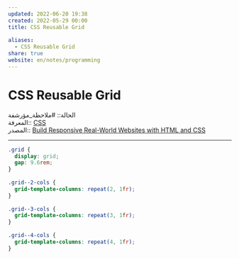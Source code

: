 ```yaml
---  
updated: 2022-06-20 19:38  
created: 2022-05-29 00:00  
title: CSS Reusable Grid  
  
aliases:  
  - CSS Reusable Grid  
share: true  
website: en/notes/programming  
---  
```

  
# CSS Reusable Grid  
  
الحالة:: #ملاحظة_مؤرشفة  
المعرفة:: [CSS](CSS)  
المصدر:: [Build Responsive Real-World Websites with HTML and CSS](Build%20Responsive%20Real-World%20Websites%20with%20HTML%20and%20CSS)  
  
---  
  
```css  
.grid {  
  display: grid;  
  gap: 9.6rem;  
}  
  
.grid--2-cols {  
  grid-template-columns: repeat(2, 1fr);  
}  
  
.grid--3-cols {  
  grid-template-columns: repeat(3, 1fr);  
}  
  
.grid--4-cols {  
  grid-template-columns: repeat(4, 1fr);  
}  
```  
